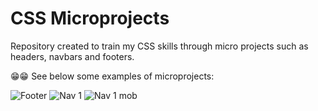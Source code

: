 # CSS Microprojects
 Repository created to train my CSS skills through micro projects such as headers, navbars and footers.
 
😁😁 See below some examples of microprojects:

![Footer](https://user-images.githubusercontent.com/58652794/87618123-74f63f80-c6ef-11ea-8171-5e5955524437.PNG)
![Nav 1](https://user-images.githubusercontent.com/58652794/87618352-0665b180-c6f0-11ea-9333-e16fd280fe95.PNG)
![Nav 1 mob](https://user-images.githubusercontent.com/58652794/87618365-11204680-c6f0-11ea-812d-8fe23d6120c2.PNG)
